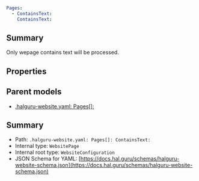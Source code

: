 <!--
title: ContainsText
version: DEBUG
generated: true
date: 2025-04-09
node: This file is generated by the command-line program: `halguru manual --generate-docs`
-->


```yaml
Pages:
  - ContainsText:
    ContainsText:
```

## Summary

Only wepage contains text will be processed.

## Properties


## Parent models

* [.halguru-website.yaml: Pages[]:]((website)-pages-list.md)
## Summary

* Path: `.halguru-website.yaml: Pages[]: ContainsText:`
* Internal type: `WebsitePage`
* Internal root type: `WebsiteConfiguration`
* JSON Schema for YAML: [https://docs.hal.guru/schemas/halguru-website-schema.json](https://docs.hal.guru/schemas/halguru-website-schema.json)
